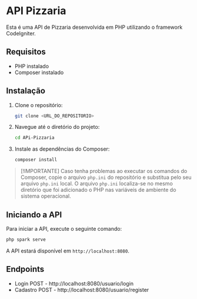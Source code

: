 # API Pizzaria

Esta é uma API de Pizzaria desenvolvida em PHP utilizando o framework CodeIgniter.

## Requisitos

- PHP instalado
- Composer instalado

## Instalação

1. Clone o repositório:
    ```bash
    git clone <URL_DO_REPOSITORIO>
    ```
2. Navegue até o diretório do projeto:
    ```bash
    cd APi-Pizzaria
    ```
3. Instale as dependências do Composer:
    ```bash
    composer install
    ```
    
> [!IMPORTANTE]
> Caso tenha problemas ao executar os comandos do Composer, copie o arquivo `php.ini` do repositório e substitua pelo seu arquivo `php.ini` local.
> O arquivo `php.ini` localiza-se no mesmo diretório que foi adicionado o PHP nas variáveis de ambiente do sistema operacional.

## Iniciando a API

Para iniciar a API, execute o seguinte comando:
```bash
php spark serve
```

A API estará disponível em `http://localhost:8080`.

## Endpoints
* Login
POST - http://localhost:8080/usuario/login
* Cadastro
POST - http://localhost:8080/usuario/register


